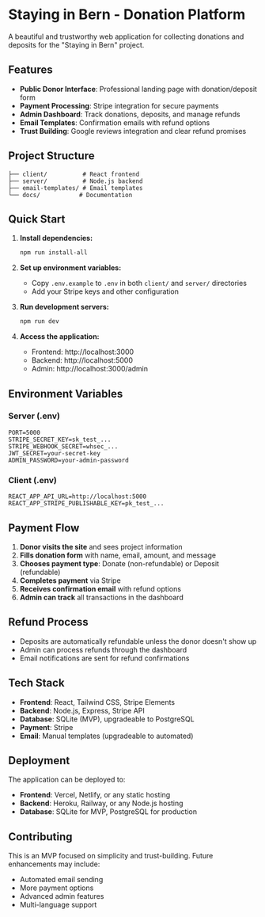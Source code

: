 # Staying in Bern - Donation Platform

A beautiful and trustworthy web application for collecting donations and deposits for the "Staying in Bern" project.

## Features

- **Public Donor Interface**: Professional landing page with donation/deposit form
- **Payment Processing**: Stripe integration for secure payments
- **Admin Dashboard**: Track donations, deposits, and manage refunds
- **Email Templates**: Confirmation emails with refund options
- **Trust Building**: Google reviews integration and clear refund promises

## Project Structure

```
├── client/          # React frontend
├── server/          # Node.js backend
├── email-templates/ # Email templates
└── docs/           # Documentation
```

## Quick Start

1. **Install dependencies:**
   ```bash
   npm run install-all
   ```

2. **Set up environment variables:**
   - Copy `.env.example` to `.env` in both `client/` and `server/` directories
   - Add your Stripe keys and other configuration

3. **Run development servers:**
   ```bash
   npm run dev
   ```

4. **Access the application:**
   - Frontend: http://localhost:3000
   - Backend: http://localhost:5000
   - Admin: http://localhost:3000/admin

## Environment Variables

### Server (.env)
```
PORT=5000
STRIPE_SECRET_KEY=sk_test_...
STRIPE_WEBHOOK_SECRET=whsec_...
JWT_SECRET=your-secret-key
ADMIN_PASSWORD=your-admin-password
```

### Client (.env)
```
REACT_APP_API_URL=http://localhost:5000
REACT_APP_STRIPE_PUBLISHABLE_KEY=pk_test_...
```

## Payment Flow

1. **Donor visits the site** and sees project information
2. **Fills donation form** with name, email, amount, and message
3. **Chooses payment type**: Donate (non-refundable) or Deposit (refundable)
4. **Completes payment** via Stripe
5. **Receives confirmation email** with refund options
6. **Admin can track** all transactions in the dashboard

## Refund Process

- Deposits are automatically refundable unless the donor doesn't show up
- Admin can process refunds through the dashboard
- Email notifications are sent for refund confirmations

## Tech Stack

- **Frontend**: React, Tailwind CSS, Stripe Elements
- **Backend**: Node.js, Express, Stripe API
- **Database**: SQLite (MVP), upgradeable to PostgreSQL
- **Payment**: Stripe
- **Email**: Manual templates (upgradeable to automated)

## Deployment

The application can be deployed to:
- **Frontend**: Vercel, Netlify, or any static hosting
- **Backend**: Heroku, Railway, or any Node.js hosting
- **Database**: SQLite for MVP, PostgreSQL for production

## Contributing

This is an MVP focused on simplicity and trust-building. Future enhancements may include:
- Automated email sending
- More payment options
- Advanced admin features
- Multi-language support 